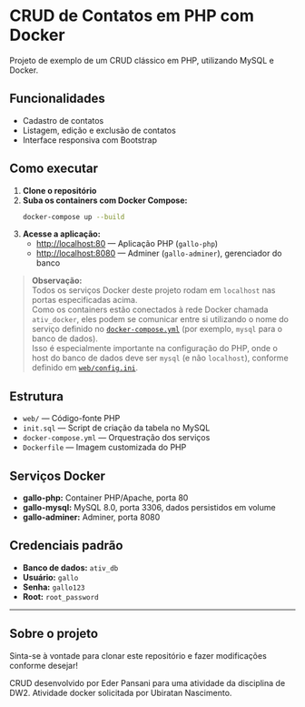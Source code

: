 # CRUD de Contatos em PHP com Docker

Projeto de exemplo de um CRUD clássico em PHP, utilizando MySQL e Docker.

## Funcionalidades

- Cadastro de contatos
- Listagem, edição e exclusão de contatos
- Interface responsiva com Bootstrap

## Como executar

1. **Clone o repositório**
2. **Suba os containers com Docker Compose:**
   ```sh
   docker-compose up --build
   ```
3. **Acesse a aplicação:**
   - [http://localhost:80](http://localhost:80) — Aplicação PHP (`gallo-php`)
   - [http://localhost:8080](http://localhost:8080) — Adminer (`gallo-adminer`), gerenciador do banco

> **Observação:**  
> Todos os serviços Docker deste projeto rodam em `localhost` nas portas especificadas acima.  
> Como os containers estão conectados à rede Docker chamada `ativ_docker`, eles podem se comunicar entre si utilizando o nome do serviço definido no [`docker-compose.yml`](docker-compose.yml) (por exemplo, `mysql` para o banco de dados).  
> Isso é especialmente importante na configuração do PHP, onde o host do banco de dados deve ser `mysql` (e não `localhost`), conforme definido em [`web/config.ini`](web/config.ini).

## Estrutura

- `web/` — Código-fonte PHP
- `init.sql` — Script de criação da tabela no MySQL
- `docker-compose.yml` — Orquestração dos serviços
- `Dockerfile` — Imagem customizada do PHP

## Serviços Docker

- **gallo-php:** Container PHP/Apache, porta 80
- **gallo-mysql:** MySQL 8.0, porta 3306, dados persistidos em volume
- **gallo-adminer:** Adminer, porta 8080

## Credenciais padrão

- **Banco de dados:** `ativ_db`
- **Usuário:** `gallo`
- **Senha:** `gallo123`
- **Root:** `root_password`

---

## Sobre o projeto

Sinta-se à vontade para clonar este repositório e fazer modificações conforme desejar!

CRUD desenvolvido por Eder Pansani para uma atividade da disciplina de DW2.
Atividade docker solicitada por Ubiratan Nascimento.
